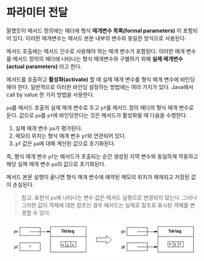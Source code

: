 # 파라미터 전달

말했듯이 메서드 정의에는 헤더에 형식 **매개변수 목록(formal parameters)** 이 포함되어 있다. 이러한 매개변수는 메서드 본문 내부의 변수와 동일한 방식으로 사용된다.

메서드 호출에는 메서드 인수로 사용해야 하는 매개 변수가 포함된다. 이러한 매개 변수를 메서드 정의의 헤더에 나타나는 형식 매개변수와 구별하기 위해 **실제 매개변수(actual parameters)** 라고 한다.

메서드를 호출하고 **활성화(activate)** 할 때 실제 매개 변수를 형식 매개 변수에 바인딩해야 한다. 일반적으로 이러한 바인딩 설정하는 방법에는 여러 가지가 있다. Java에서 call by value 한 가지 방법을 사용한다.

`pa`를 메서드 호출의 실제 매개 변수로 두고 `pf`를 메서드 정의 헤더의 형식 매개 변수로 둔다. 값으로 `pa`를 `pf`에 바인딩한다는 것은 메서드가 활성화될 때 다음을 수행한다.
1. 실제 매개 변수 `pa`가 평가된다.
2. 메모리 위치는 형식 매개 변수 `pf`와 연관되어 있다.
3. `pf` 값은 `pa`에 대해 계산된 값으로 초기화된다.

즉, 형식 매개 변수 `pf`는 메서드가 호출되는 순간 생성된 지역 변수와 동일하게 작동하고 해당 실제 매개 변수 `pa`의 값으로 초기화된다. 

메서드 본문 실행이 끝나면 형식 매개 변수에 예약된 메모리 위치가 해재되고 저장된 값이 손실된다. 

> 참고: 표현식 `pa`에 나타나는 변수 값은 메서드 실행으로 변경되지 않는다. 그러나 그러한 값이 객체에 대한 참조인 경우 메서드는 실제로 참조로 표시된 객체를 변경할 수 있다.

![파라미터 패싱](./images/파라미터전달.png)